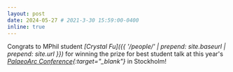 ```yaml
---
layout: post
date: 2024-05-27 # 2021-3-30 15:59:00-0400
inline: true
---
```


Congrats to MPhil student <i>[Crystal Fu]({{ '/people/' | prepend: site.baseurl | prepend: site.url }})</i> for winning the prize for best student talk at this year's <i>[PalaeoArc Conference](https://palaeoarc.no/){:target="\_blank"}</i> in Stockholm!  
